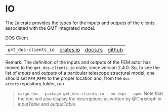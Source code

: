 # IO

The `IO` crate provides the types for the inputs and outputs of the clients associated with the GMT integrated model.

DOS Client

|||||
|-|-|-|-|
|`gmt_dos-clients_io`| [crates.io](https://crates.io/crates/gmt_dos-clients_io) | [docs.rs](https://docs.rs/gmt_dos-clients_io) | [github](https://github.com/rconan/dos-actors/tree/main/clients/io) |

Remark: The definition of the inputs and outputs of the FEM actor has moved to the `gmt_dos-clients_io` crate, since version 2.4.0. So, to see the list of *inputs* and *outputs* of a particular telescope structural model, one should set `FEM_REPO` to the proper location and, from the `dos-actors` repository folder, run
> `cargo doc --package gmt_dos-clients_io --no-deps --open`
Note that the doc will also display the descriptions as written by @Christoph in *inputTable* and *outputTable*.

